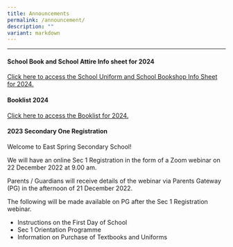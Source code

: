 ```yaml
---
title: Announcements
permalink: /announcement/
description: ""
variant: markdown
---
```

<hr>
<h4><strong>School Book and School Attire Info sheet for 2024</strong></h4>
<p><a href="/school-information/school-uniforms-and-books">Click here to access the School Uniform and School Bookshop Info Sheet for 2024.</a></p>

<h4><strong>Booklist 2024</strong></h4>
<p><a href="/school-information/booklist-2024/">Click here to access the Booklist for 2024.</a></p>

<h4><strong>2023 Secondary One Registration</strong></h4>
<p>Welcome to East Spring Secondary School!</p>
<p>We will have an online Sec 1 Registration in the form of a Zoom webinar on 22 December 2022 at 9.00 am.&nbsp;</p>
<p>Parents / Guardians will receive details of the webinar via Parents Gateway (PG) in the afternoon of 21 December 2022.</p>
<p>The following will be made available on PG after the Sec 1 Registration webinar.</p>
<ul>
<li>Instructions on the First Day of School</li>
<li>Sec 1 Orientation Programme</li>
<li>Information on Purchase of Textbooks and Uniforms</li>
</ul>
